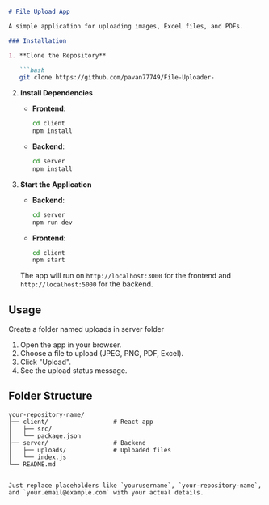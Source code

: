 

```markdown
# File Upload App

A simple application for uploading images, Excel files, and PDFs.

### Installation

1. **Clone the Repository**

   ```bash
   git clone https://github.com/pavan77749/File-Uploader-
   ```


2. **Install Dependencies**

   - **Frontend**:
     ```bash
     cd client
     npm install
     ```

   - **Backend**:
     ```bash
     cd server
     npm install
     ```

4. **Start the Application**

   - **Backend**:
     ```bash
     cd server
     npm run dev
     ```

   - **Frontend**:
     ```bash
     cd client
     npm start
     ```

   The app will run on `http://localhost:3000` for the frontend and `http://localhost:5000` for the backend.

## Usage
Create a folder named uploads in server folder 
1. Open the app in your browser.
2. Choose a file to upload (JPEG, PNG, PDF, Excel).
3. Click "Upload".
4. See the upload status message.

## Folder Structure

```plaintext
your-repository-name/
├── client/                  # React app
│   ├── src/
│   └── package.json
├── server/                  # Backend
│   ├── uploads/             # Uploaded files
│   └── index.js
└── README.md
```


```

Just replace placeholders like `yourusername`, `your-repository-name`, and `your.email@example.com` with your actual details.
